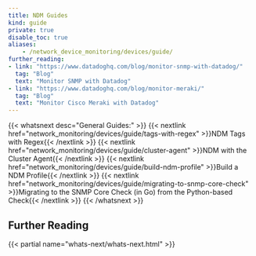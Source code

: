 ```yaml
---
title: NDM Guides
kind: guide
private: true
disable_toc: true
aliases:
    - /network_device_monitoring/devices/guide/
further_reading:
- link: "https://www.datadoghq.com/blog/monitor-snmp-with-datadog/"
  tag: "Blog"
  text: "Monitor SNMP with Datadog"
- link: "https://www.datadoghq.com/blog/monitor-meraki/"
  tag: "Blog"
  text: "Monitor Cisco Meraki with Datadog"
---
```


{{< whatsnext desc="General Guides:" >}}
    {{< nextlink href="network_monitoring/devices/guide/tags-with-regex" >}}NDM Tags with Regex{{< /nextlink >}}
    {{< nextlink href="network_monitoring/devices/guide/cluster-agent" >}}NDM with the Cluster Agent{{< /nextlink >}}
    {{< nextlink href="network_monitoring/devices/guide/build-ndm-profile" >}}Build a NDM Profile{{< /nextlink >}}
    {{< nextlink href="network_monitoring/devices/guide/migrating-to-snmp-core-check" >}}Migrating to the SNMP Core Check (in Go) from the Python-based Check{{< /nextlink >}}
{{< /whatsnext >}}

## Further Reading

{{< partial name="whats-next/whats-next.html" >}}
